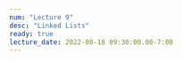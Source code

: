 ```yaml
---
num: "Lecture 9"
desc: "Linked Lists"
ready: true
lecture_date: 2022-08-18 09:30:00.00-7:00
---
```

